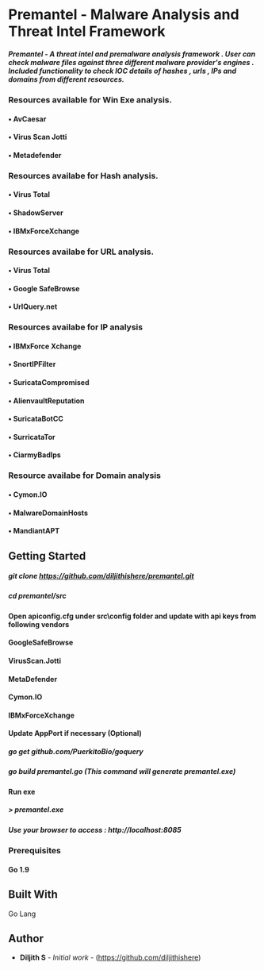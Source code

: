 # Premantel - Malware Analysis and Threat Intel Framework

##### Premantel - A threat intel and premalware analysis framework  . User can check malware files against three different malware provider's engines . Included functionality to check IOC details of hashes , urls , IPs and domains from different resources.

### Resources available for Win Exe analysis.
#### •	AvCaesar 
#### •	Virus Scan Jotti 
#### •	Metadefender

### Resources availabe for Hash analysis.
#### •	Virus Total 
#### •	ShadowServer 
#### •	IBMxForceXchange

### Resources availabe for URL analysis.
#### •	Virus Total
#### •	Google SafeBrowse
#### •	UrlQuery.net

### Resources availabe for IP analysis
#### •	IBMxForce Xchange
#### •	SnortIPFilter
#### •	SuricataCompromised
#### •	AlienvaultReputation
#### •	SuricataBotCC
#### •	SurricataTor
#### •	CiarmyBadIps

### Resource availabe for Domain analysis
#### •	Cymon.IO
#### •	MalwareDomainHosts
#### •	MandiantAPT

## Getting Started

##### git clone https://github.com/diljithishere/premantel.git
##### cd premantel/src
#### Open apiconfig.cfg under src\config folder and update with api keys from following vendors
#### GoogleSafeBrowse
#### VirusScan.Jotti
#### MetaDefender
#### Cymon.IO
#### IBMxForceXchange
#### Update AppPort if necessary (Optional)

##### go get github.com/PuerkitoBio/goquery
##### go build premantel.go (This command will generate premantel.exe)

#### Run exe 
##### > premantel.exe

##### Use your browser to access : http://localhost:8085

### Prerequisites

#### Go 1.9

## Built With
Go Lang

## Author

* **Diljith S** - *Initial work* - (https://github.com/diljithishere)
